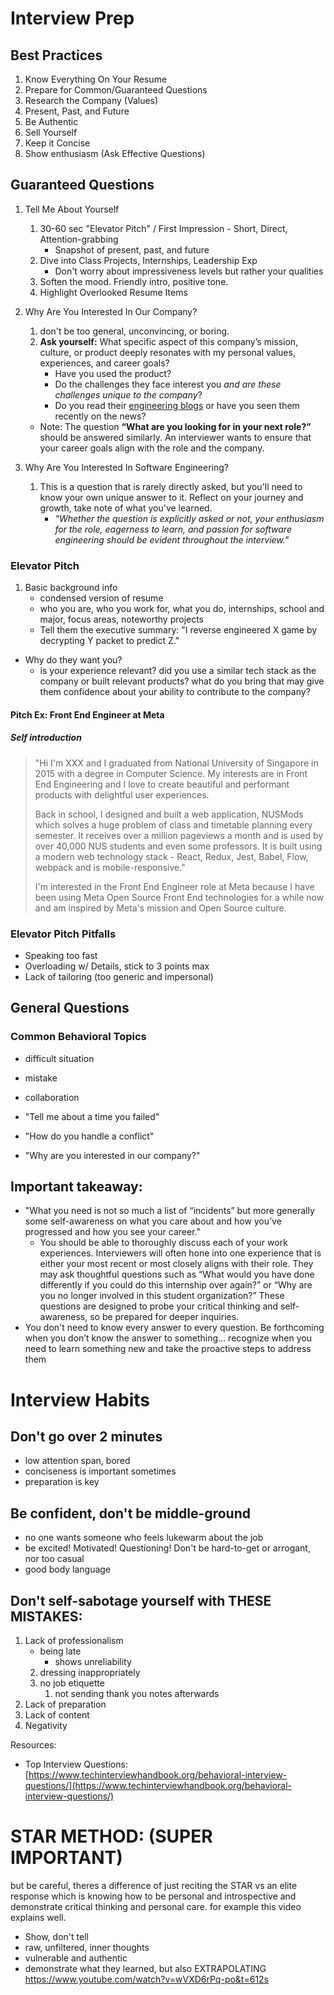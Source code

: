 # Interview Prep
## Best Practices
1. Know Everything On Your Resume
2. Prepare for Common/Guaranteed Questions
3. Research the Company (Values)
4. Present, Past, and Future
5. Be Authentic
6. Sell Yourself
7. Keep it Concise
8. Show enthusiasm (Ask Effective Questions)

## Guaranteed Questions
1. Tell Me About Yourself
	1. 30-60 sec "Elevator Pitch" / First Impression - Short, Direct, Attention-grabbing
		- Snapshot of present, past, and future
	2. Dive into Class Projects, Internships, Leadership Exp
		- Don't worry about impressiveness levels but rather your qualities
	3. Soften the mood. Friendly intro, positive tone.
	4. Highlight Overlooked Resume Items

2. Why Are You Interested In Our Company?
	1. don't be too general, unconvincing, or boring.
	2. **Ask yourself:** What specific aspect of this company’s mission, culture, or product deeply resonates with my personal values, experiences, and career goals?
		- Have you used the product? 
		- Do the challenges they face interest you _and are these challenges unique to the company_? 
		- Do you read their [engineering blogs](https://github.com/kilimchoi/engineering-blogs) or have you seen them recently on the news?
	- Note: The question **“What are you looking for in your next role?”** should be answered similarly. An interviewer wants to ensure that your career goals align with the role and the company.

3. Why Are You Interested In Software Engineering?
	1. This is a question that is rarely directly asked, but you'll need to know your own unique answer to it. Reflect on your journey and growth, take note of what you've learned. 
		- *"Whether the question is explicitly asked or not, your enthusiasm for the role, eagerness to learn, and passion for software engineering should be evident throughout the interview."*

### Elevator Pitch
1. Basic background info
	- condensed version of resume
	- who you are, who you work for, what you do, internships, school and major, focus areas, noteworthy projects
	- Tell them the executive summary: "I reverse engineered X game by decrypting Y packet to predict Z."
- Why do they want you?
	- is your experience relevant? did you use a similar tech stack as the company or built relevant products? what do you bring that may give them confidence about your ability to contribute to the company?
#### Pitch Ex: Front End Engineer at Meta
##### Self introduction

> "Hi I'm XXX and I graduated from National University of Singapore in 2015 with a degree in Computer Science. My interests are in Front End Engineering and I love to create beautiful and performant products with delightful user experiences.
> 
> Back in school, I designed and built a web application, NUSMods which solves a huge problem of class and timetable planning every semester. It receives over a million pageviews a month and is used by over 40,000 NUS students and even some professors. It is built using a modern web technology stack - React, Redux, Jest, Babel, Flow, webpack and is mobile-responsive."
> 
> I'm interested in the Front End Engineer role at Meta because I have been using Meta Open Source Front End technologies for a while now and am inspired by Meta's mission and Open Source culture.

### Elevator Pitch Pitfalls
- Speaking too fast
- Overloading w/ Details, stick to 3 points max
- Lack of tailoring (too generic and impersonal)

## General Questions
### Common Behavioral Topics
- difficult situation
- mistake
- collaboration

- "Tell me about a time you failed"
- "How do you handle a conflict"
- "Why are you interested in our company?"

## Important takeaway:
- "What you need is not so much a list of “incidents” but more generally some self-awareness on what you care about and how you’ve progressed and how you see your career."
	- You should be able to thoroughly discuss each of your work experiences. Interviewers will often hone into one experience that is either your most recent or most closely aligns with their role. They may ask thoughtful questions such as “What would you have done differently if you could do this internship over again?” or “Why are you no longer involved in this student organization?” These questions are designed to probe your critical thinking and self-awareness, so be prepared for deeper inquiries.
- You don't need to know every answer to every question. Be forthcoming when you don’t know the answer to something... recognize when you need to learn something new and take the proactive steps to address them
# Interview Habits

## Don't go over 2 minutes
- low attention span, bored
- conciseness is important sometimes
- preparation is key
## Be confident, don't be middle-ground
- no one wants someone who feels lukewarm about the job
- be excited! Motivated! Questioning! Don't be hard-to-get or arrogant, nor too casual
- good body language
## Don't self-sabotage yourself with THESE MISTAKES:
1. Lack of professionalism
	- being late
		- shows unreliability
	2. dressing inappropriately
	3. no job etiquette
		1. not sending thank you notes afterwards
2. Lack of preparation
3. Lack of content
4. Negativity

Resources:
- Top Interview Questions:
[https://www.techinterviewhandbook.org/behavioral-interview-questions/](https://www.techinterviewhandbook.org/behavioral-interview-questions/)

# STAR METHOD: (SUPER IMPORTANT)

but be careful, theres a difference of just reciting the STAR vs an elite response which is knowing how to be personal and introspective and demonstrate critical thinking and personal care. for example this video explains well.
- Show, don't tell
- raw, unfiltered, inner thoughts
- vulnerable and authentic
- demonstrate what they learned, but also EXTRAPOLATING
https://www.youtube.com/watch?v=wVXD6rPq-po&t=612s